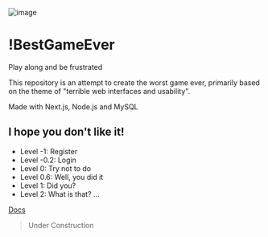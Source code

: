 ![image](https://github.com/geraldohomero/WorstGameEver/assets/70844369/2a85688f-a47e-483d-9934-04a43f8f0d6b)

# !BestGameEver
Play along and be frustrated

This repository is an attempt to create the worst game ever, primarily based on the theme of "terrible web interfaces and usability".

Made with Next.js, Node.js and MySQL

## I hope you don't like it!

- Level -1: Register
- Level -0.2: Login
- Level 0: Try not to do
- Level 0.6: Well, you did it
- Level 1: Did you?
- Level 2: What is that?
...

[Docs](./docs/Documentation.md)

>Under Construction
